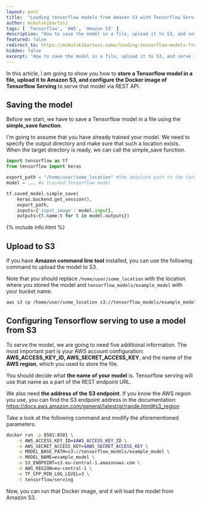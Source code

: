 ```yaml
---
layout: post
title:  "Loading tensorflow models from Amazon S3 with Tensorflow Serving"
author: mikulskibartosz
tags: [ 'Tensorflow', 'AWS', 'Amazon S3' ]
description: "How to save the model in a file, upload it to S3, and serve it using the Docker image of Tensorflow Serving"
featured: false
redirect_to: https://mikulskibartosz.name/loading-tensorflow-models-from-amazon-s3-with-tensorflow-serving
hidden: false
excerpt: "How to save the model in a file, upload it to S3, and serve it using the Docker image of Tensorflow Serving"
---
```


In this article, I am going to show you how to **store a Tensorflow model in a file, upload it to Amazon S3, and configure the Docker image of Tensorflow Serving** to serve that model via REST API.

## Saving the model

Before we start, we have to save a Tensorflow model in a file using the **simple_save function**.

I'm going to assume that you have already trained your model. We need to specify the output directory and make sure that such a location exists. When the target directory is ready, we can call the simple_save function.

```python
import tensorflow as tf
from tensorflow import keras

export_path = "/home/user/some_location" #the absolute path to the target directory
model = ... #a trained Tensorflow model

tf.saved_model.simple_save(
    keras.backend.get_session(),
    export_path,
    inputs={'input_image': model.input},
    outputs={t.name:t for t in model.outputs})
```

{% include info.html %}

## Upload to S3

If you have **Amazon command line tool** installed, you can use the following command to upload the model to S3.

Note that you should replace `/home/user/some_location` with the location where you stored the model and `tensorflow_models/example_model` with your bucket name.

```bash
aws s3 cp /home/user/some_location s3://tensorflow_models/example_model --recursive
```

## Configuring Tensorflow serving to use a model from S3

To serve the model, we are going to need five additional information. The most important part is your AWS account configuration: **AWS_ACCESS_KEY_ID, AWS_SECRET_ACCESS_KEY**, and the name of the **AWS region**, which you used to store the file.

You should decide what **the name of your model** is. Tensorflow serving will use that name as a part of the REST endpoint URL.

We also need **the address of the S3 endpoint**. If you know the AWS region you use, you can find the S3 endpoint address in the documentation: <a href="https://docs.aws.amazon.com/general/latest/gr/rande.html#s3_region" target="_blank">https://docs.aws.amazon.com/general/latest/gr/rande.html#s3_region</a>

Take a look at the following command and modify the aforementioned parameters.

```bash
docker run -p 8501:8501 \
    -e AWS_ACCESS_KEY_ID=$AWS_ACCESS_KEY_ID \
    -e AWS_SECRET_ACCESS_KEY=$AWS_SECRET_ACCESS_KEY \
    -e MODEL_BASE_PATH=s3://tensorflow_models/example_model \
    -e MODEL_NAME=example_model \
    -e S3_ENDPOINT=s3.eu-central-1.amazonaws.com \
    -e AWS_REGION=eu-central-1 \
    -e TF_CPP_MIN_LOG_LEVEL=3 \
    -t tensorflow/serving
```

Now, you can run that Docker image, and it will load the model from Amazon S3.
